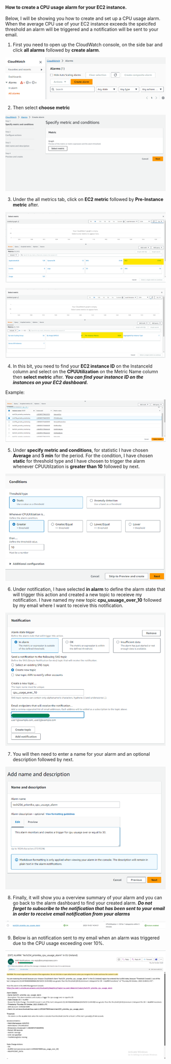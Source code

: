
#### How to create a CPU usage alarm for your EC2 instance.

Below, I will be showing you how to create and set up a CPU usage alarm. When the average CPU use of your EC2 instance exceeds the speicifed threshold an alarm will be triggered and a notification will be sent to your email.

1) First you need to open up the CloudWatch console, on the side bar and click **all alarms** followed by **create alarm**.

![Alt text](images/create_alarm.png)

2) Then select **choose metric**

![Alt text](images/select_metric.png)

3) Under the all metrics tab, click on **EC2 metric** followed by **Pre-Instance metric** after. 

![Alt text](images/ec2_metric.png)

![Alt text](images/per-instance_metrics.png)

4) In this bit, you need to find your **EC2 instance ID** on the InstanceId column and select on the **CPUUtilization** on the Metric Name column then **select metric** after.
 ***You can find your instance ID on the instances on your EC2 dashboard.*** 

Example: 

![Alt text](images/find_instance.png)

5) Under **specify metric and conditions**, for statistic I have chosen **Average** and **5 min** for the period. 
For the condition, I have chosen **static** for threshold type and I have chosen to trigger the alarm whenever CPUUtilzation is **greater than 10** followed by next. 

![Alt text](images/condition_threshold.png)

6) Under notification, I have selected **in alarm** to define the alarm state that will trigger this action and created a new topic to receieve my notification. I have named my new topic **cpu_usuage_over_10** followed by my email where I want to receive this notification. 

![Alt text](images/email_notification.png)

7) You will then need to enter a name for your alarm and an optional description followed by next. 

![Alt text](images/name_description.png)

8) Finally, it will show you a overview summary of your alarm and you can go back to the alarm dashboard to find your created alarm. 
***Do not forget to subscribe to the notification that has been sent to your email in order to receive email notification from your alarms***

![Alt text](images/summary_of_alarm.png)

9) Below is an notification sent to my email when an alarm was triggered due to the CPU usage exceeding over 10%.

![Alt text](images/alarm_email.png)

